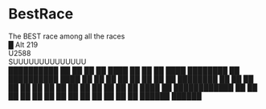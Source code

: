 # BestRace
The BEST race among all the races\
█ Alt 219\
U2588\
SUUUUUUUUUUUUUU\
      ██████████
    ██          ██
    ██            ██
      ████          ██
    ██    ██          ████          ████████
  ██                      ██████████        ████
██    ██                                        ██
██                                              ██
  ██        ██                                    ██
    ████████                                      ██
        ██                                        ██
        ██                                        ██
          ██                                      ██
          ██                                      ██
            ██                                  ██
              ██                                ██
              ██                            ████
                ██      ████████████      ██
                  ██  ██            ██    ██
                  ██  ██              ██  ██
                ██    ██            ██    ██
                ██████              ██████
